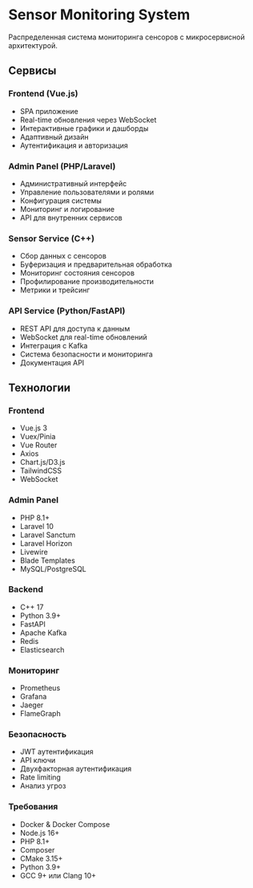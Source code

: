 # Sensor Monitoring System

Распределенная система мониторинга сенсоров с микросервисной архитектурой.

## Сервисы

### Frontend (Vue.js)
- SPA приложение
- Real-time обновления через WebSocket
- Интерактивные графики и дашборды
- Адаптивный дизайн
- Аутентификация и авторизация

### Admin Panel (PHP/Laravel)
- Административный интерфейс
- Управление пользователями и ролями
- Конфигурация системы
- Мониторинг и логирование
- API для внутренних сервисов

### Sensor Service (C++)
- Сбор данных с сенсоров
- Буферизация и предварительная обработка
- Мониторинг состояния сенсоров
- Профилирование производительности
- Метрики и трейсинг

### API Service (Python/FastAPI) 
- REST API для доступа к данным
- WebSocket для real-time обновлений
- Интеграция с Kafka
- Система безопасности и мониторинга
- Документация API

## Технологии

### Frontend
- Vue.js 3
- Vuex/Pinia
- Vue Router
- Axios
- Chart.js/D3.js
- TailwindCSS
- WebSocket

### Admin Panel
- PHP 8.1+
- Laravel 10
- Laravel Sanctum
- Laravel Horizon
- Livewire
- Blade Templates
- MySQL/PostgreSQL

### Backend
- C++ 17
- Python 3.9+
- FastAPI
- Apache Kafka
- Redis
- Elasticsearch

### Мониторинг
- Prometheus
- Grafana 
- Jaeger
- FlameGraph

### Безопасность
- JWT аутентификация
- API ключи
- Двухфакторная аутентификация
- Rate limiting
- Анализ угроз

### Требования
- Docker & Docker Compose
- Node.js 16+
- PHP 8.1+
- Composer
- CMake 3.15+
- Python 3.9+
- GCC 9+ или Clang 10+
